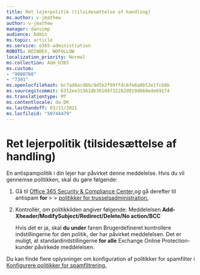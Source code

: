 ```yaml
---
title: Ret lejerpolitik (tilsidesættelse af handling)
ms.author: v-jmathew
author: v-jmathew
manager: dansimp
audience: Admin
ms.topic: article
ms.service: o365-administration
ROBOTS: NOINDEX, NOFOLLOW
localization_priority: Normal
ms.collection: Adm_O365
ms.custom:
- "9000760"
- "7391"
ms.openlocfilehash: bc7ad8acd86c9d5b2f99ffdc6fe8a8b53e1fcb8b
ms.sourcegitcommit: 6312ee31561db36104f32282d019d069ede69174
ms.translationtype: MT
ms.contentlocale: da-DK
ms.lasthandoff: 03/11/2021
ms.locfileid: "50744479"
---
```

# <a name="fix-tenant-policy-action-override"></a>Ret lejerpolitik (tilsidesættelse af handling)

En antispampolitik i din lejer har påvirket denne meddelelse. Hvis du vil gennemse politikken, skal du gøre følgende:

1. Gå til [Office 365 Security & Compliance Center,](https://go.microsoft.com/fwlink/p/?linkid=2077143)og gå derefter til antispam **for**  >    >  [politikker for trusselsadministration.](https://go.microsoft.com/fwlink/?linkid=2101518)
2. Kontrollér, om  politikkilden angiver følgende: Meddelelsen **Add-Xheader/ModifySubject/Redirect/Delete/No action/BCC**

    Hvis det er ja, skal **du under** fanen Brugerdefineret kontrollere indstillingerne for den politik, der har påvirket meddelelsen. Det er muligt, at standardindstillingerne **for alle** Exchange Online Protection-kunder påvirkede meddelelsen.

Du kan finde flere oplysninger om konfiguration af politikker for spamfilter i [Konfigurere politikker for spamfiltrering.](https://go.microsoft.com/fwlink/?linkid=2101431)
